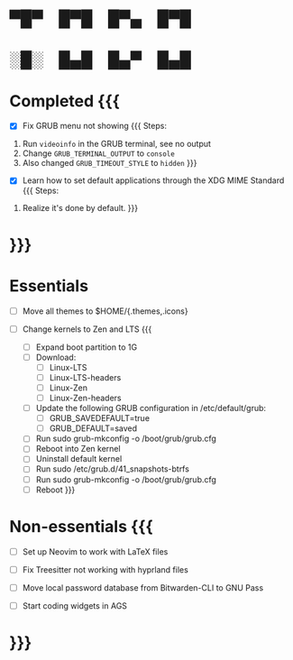 
# ▀█▀ █▀█ █▀▄ █▀█
# ░█░ █▄█ █▄▀ █▄█

# Completed {{{
- [x] Fix GRUB menu not showing {{{
Steps:
1. Run `videoinfo` in the GRUB terminal, see no output
2. Change `GRUB_TERMINAL_OUTPUT` to `console`
3. Also changed `GRUB_TIMEOUT_STYLE` to `hidden` }}}

- [x] Learn how to set default applications through the XDG MIME Standard {{{
Steps:
1. Realize it's done by default. }}}
# }}}

# Essentials
- [ ] Move all themes to $HOME/{.themes,.icons}

- [ ] Change kernels to Zen and LTS {{{
    - [ ] Expand boot partition to 1G
    - [ ] Download:
        - [ ] Linux-LTS
        - [ ] Linux-LTS-headers
        - [ ] Linux-Zen
        - [ ] Linux-Zen-headers
    - [ ] Update the following GRUB configuration in /etc/default/grub:
        - [ ] GRUB_SAVEDEFAULT=true
        - [ ] GRUB_DEFAULT=saved
    - [ ] Run sudo grub-mkconfig -o /boot/grub/grub.cfg
    - [ ] Reboot into Zen kernel
    - [ ] Uninstall default kernel
    - [ ] Run sudo /etc/grub.d/41_snapshots-btrfs
    - [ ] Run sudo grub-mkconfig -o /boot/grub/grub.cfg
    - [ ] Reboot }}}

# Non-essentials {{{
- [ ] Set up Neovim to work with LaTeX files

- [ ] Fix Treesitter not working with hyprland files

- [ ] Move local password database from Bitwarden-CLI to GNU Pass

- [ ] Start coding widgets in AGS
# }}}
